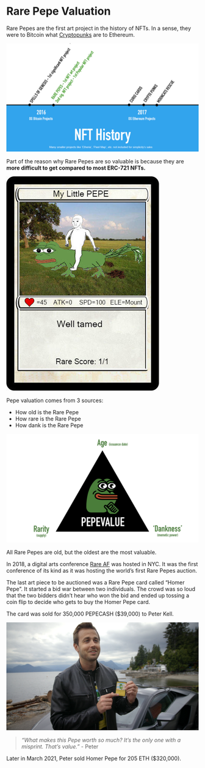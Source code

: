 # Rare Pepe Valuation

Rare Pepes are the first art project in the history of NFTs. In a sense, they were to Bitcoin what [Cryptopunks](https://www.larvalabs.com/cryptopunks) are to Ethereum.

![Linear timeline comparing Rare Pepes to Ethereum projects like Cryptopunks](<../../.gitbook/assets/rare pepes and crypto punks timeline.jpg>)

Part of the reason why Rare Pepes are so valuable is because they are **more difficult to get compared to most ERC-721 NFTs.**

![In February 2017, Bitcointalk member American Pegasus purchased a "My Little Pepe" card for 1 million PEPECASH (approximately $3,500 at the time of sale).](<../../.gitbook/assets/my little pepe.jpg>)

Pepe valuation comes from 3 sources:

* How old is the Rare Pepe
* How rare is the Rare Pepe
* How dank is the Rare Pepe

![The Pepe valuation triangle](../../.gitbook/assets/pepevalue.jpg)

All Rare Pepes are old, but the oldest are the most valuable.

In 2018, a digital arts conference [Rare AF](https://raredigitalartfestival.splashthat.com/) was hosted in NYC. It was the first conference of its kind as it was hosting the world’s first Rare Pepes auction.

The last art piece to be auctioned was a Rare Pepe card called “Homer Pepe”. It started a bid war between two individuals. The crowd was so loud that the two bidders didn’t hear who won the bid and ended up tossing a coin flip to decide who gets to buy the Homer Pepe card.

The card was sold for 350,000 PEPECASH ($39,000) to Peter Kell.

![Peter Kell with his prize possession - HOMERPEPE](<../../.gitbook/assets/Screenshot 2022-03-27 202651 (1).png>)

> _“What makes this Pepe worth so much? It’s the only one with a misprint. That’s value.”_ - Peter

Later in March 2021, Peter sold Homer Pepe for 205 ETH ($320,000).

